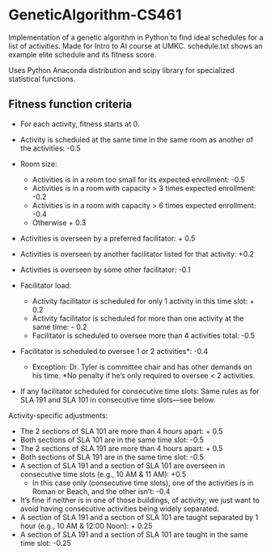 # GeneticAlgorithm-CS461
Implementation of a genetic algorithm in Python to find ideal schedules for a list of activities. Made for Intro to AI course at UMKC. schedule.txt shows an example elite schedule and its fitness score.

Uses Python Anaconda distribution and scipy library for specialized statistical functions.

## Fitness function criteria
*	For each activity, fitness starts at 0.
*	Activity is scheduled at the same time in the same room as another of the activities: -0.5
*	Room size:
    * Activities is in a room too small for its expected enrollment: -0.5
    *	Activities is in a room with capacity > 3 times expected enrollment: -0.2
    *	Activities is in a room with capacity > 6 times expected enrollment: -0.4
    * Otherwise + 0.3
*	Activities is overseen by a preferred facilitator: + 0.5
*	Activities is overseen by another facilitator listed for that activity: +0.2
*	Activities is overseen by some other facilitator: -0.1
*	Facilitator load:
    *	Activity facilitator is scheduled for only 1 activity in this time slot: + 0.2
    *	Activity facilitator is scheduled for more than one activity at the same time: - 0.2
    *	Facilitator is scheduled to oversee more than 4 activities total: -0.5
 
*	Facilitator is scheduled to oversee 1 or 2 activities*: -0.4
    *	Exception: Dr. Tyler is committee chair and has other demands on his time. 
    \*No penalty if he’s only required to oversee < 2 activities.
*	If any facilitator scheduled for consecutive time slots: Same rules as for SLA 191 and SLA 101 in consecutive time slots—see below.

Activity-specific adjustments:
*	The 2 sections of SLA 101 are more than 4 hours apart: + 0.5
*	Both sections of SLA 101 are in the same time slot: -0.5
*	The 2 sections of SLA 191 are more than 4 hours apart: + 0.5
*	Both sections of SLA 191 are in the same time slot: -0.5
*	A section of SLA 191 and a section of SLA 101 are overseen in consecutive time slots (e.g., 10 AM & 11 AM): +0.5
    *	In this case only (consecutive time slots), one of the activities is in Roman or Beach, and the other isn’t: -0.4
*	It’s fine if neither is in one of those buildings, of activity; we just want to avoid having consecutive activities being widely separated. 	
*	A section of SLA 191 and a section of SLA 101 are taught separated by 1 hour (e.g., 10 AM & 12:00 Noon): + 0.25
*	A section of SLA 191 and a section of SLA 101 are taught in the same time slot: -0.25
